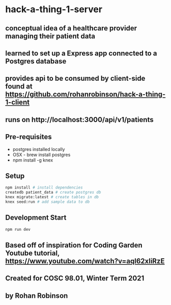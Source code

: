# hack-a-thing-1-server

## conceptual idea of a healthcare provider managing their patient data
## learned to set up a Express app connected to a Postgres database
## provides api to be consumed by client-side found at https://github.com/rohanrobinson/hack-a-thing-1-client

## runs on http://localhost:3000/api/v1/patients

## Pre-requisites

* postgres installed locally
* OSX - brew install postgres
* npm install -g knex

## Setup

```sh
npm install # install dependencies
createdb patient_data # create postgres db
knex migrate:latest # create tables in db
knex seed:run # add sample data to db
```

## Development Start

```sh
npm run dev
```

## Based off of inspiration for Coding Garden Youtube tutorial, https://www.youtube.com/watch?v=aql62xliRzE
## Created for COSC 98.01, Winter Term 2021

## by Rohan Robinson

